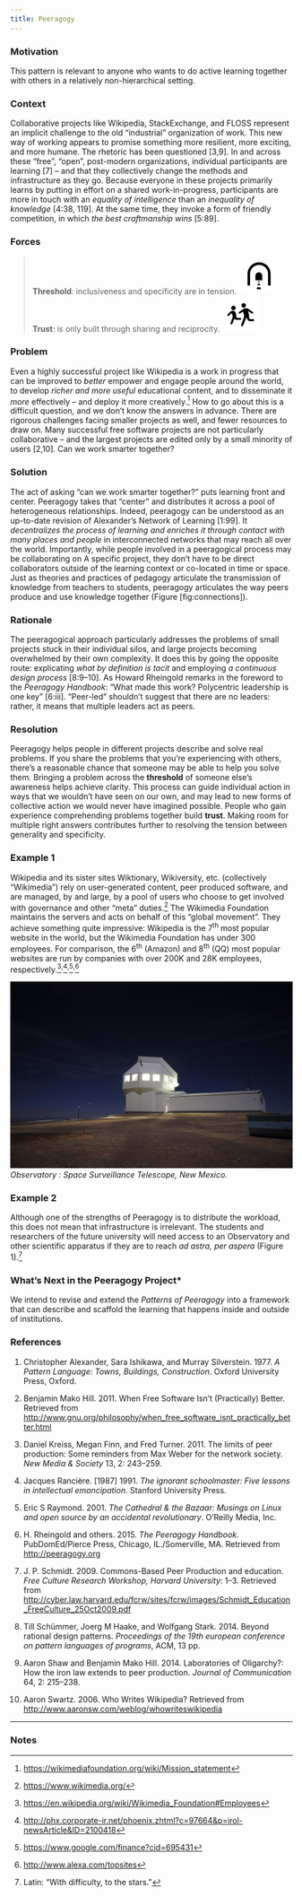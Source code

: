 ```yaml
---
title: Peeragogy
---
```


### Motivation 

This pattern is relevant to anyone who wants to do active learning
together with others in a relatively non-hierarchical setting.

### Context 

Collaborative projects like Wikipedia, StackExchange, and FLOSS
represent an implicit challenge to the old “industrial” organization of
work. This new way of working appears to promise something more
resilient, more exciting, and more humane. The rhetoric has been
questioned <span class="citation">\[3,9\]</span>. In and across these
“free”, “open”, post-modern organizations, individual participants are
learning <span class="citation">\[7\]</span> – and that they
collectively change the methods and infrastructure as they go. Because
everyone in these projects primarily learns by putting in effort on a
shared work-in-progress, participants are more in touch with an
*equality of intelligence* than an *inequality of knowledge* <span
class="citation">\[4:38, 119\]</span>. At the same time, they invoke a
form of friendly competition, in which *the best craftmanship wins*
<span class="citation">\[5:89\]</span>.

### Forces


> **Threshold**: inclusiveness and specificity are in tension. ![image](https://raw.githubusercontent.com/Peeragogy/Peeragogy.github.io/master/images/threshold.png)  
>  **Trust**: is only built through sharing and reciprocity. ![image](https://raw.githubusercontent.com/Peeragogy/Peeragogy.github.io/master/images/trust.png)

### Problem

Even a highly successful project like Wikipedia is a work in progress
that can be improved to *better* empower and engage people around the
world, to develop *richer and more useful* educational content, and to
disseminate it *more* effectively – and deploy it more
creatively.[^fnref1] How to go about this is a
difficult question, and we don’t know the answers in advance. There are
rigorous challenges facing smaller projects as well, and fewer resources
to draw on. Many successful free software projects are not particularly
collaborative – and the largest projects are edited only by a small
minority of users <span class="citation">\[2,10\]</span>. Can we work
smarter together?

### Solution 

The act of asking “can we work smarter together?” puts learning front
and center. Peeragogy takes that “center” and distributes it across a
pool of heterogeneous relationships. Indeed, peeragogy can be understood
as an up-to-date revision of Alexander’s <span><span>Network of
Learning</span></span> <span class="citation">\[1:99\]</span>. It
*decentralizes the process of learning and enriches it through contact
with many places and people* in interconnected networks that may reach
all over the world. Importantly, while people involved in a peeragogical
process may be collaborating on <span><span>A specific
project</span></span>, they don’t have to be direct collaborators
outside of the learning context or co-located in time or space. Just as
theories and practices of pedagogy articulate the transmission of
knowledge from teachers to students, peeragogy articulates the way peers
produce and use knowledge together (Figure \[fig:connections\]).

### Rationale 

The peeragogical approach particularly addresses the problems of small
projects stuck in their individual silos, and large projects becoming
overwhelmed by their own complexity. It does this by going the opposite
route: explicating *what by definition is tacit* and employing *a
continuous design process* <span class="citation">\[8:9–10\]</span>. As
Howard Rheingold remarks in the foreword to the *Peeragogy Handbook*:
“What made this work? Polycentric leadership is one key” <span
class="citation">\[6:iii\]</span>. “Peer-led” shouldn’t suggest that
there are no leaders: rather, it means that multiple leaders act as
peers.

### Resolution 

Peeragogy helps people in different projects describe and solve real
problems. If you share the problems that you’re experiencing with
others, there’s a reasonable chance that someone may be able to help you
solve them. Bringing a problem across the **threshold** of someone
else’s awareness helps achieve clarity. This process can guide
individual action in ways that we wouldn’t have seen on our own, and may
lead to new forms of collective action we would never have imagined
possible. People who gain experience comprehending problems together
build **trust**. Making room for multiple right answers contributes
further to resolving the tension between generality and specificity.

### Example 1 

Wikipedia and its sister sites Wiktionary, Wikiversity, etc.
(collectively “Wikimedia”) rely on user-generated content, peer produced
software, and are managed, by and large, by a pool of users who choose
to get involved with governance and other “meta”
duties.[^fnref2] The Wikimedia Foundation
maintains the servers and acts on behalf of this “global movement”. They
achieve something quite impressive: Wikipedia is the 7<sup>th</sup> most popular
website in the world, but the Wikimedia Foundation has under 300
employees. For comparison, the 6<sup>th</sup> (Amazon) and 8<sup>th</sup> (QQ) most
popular websites are run by companies with over 200K and 28K employees,
respectively.[^fnref3]<sup>,</sup>[^fnref4]<sup>,</sup>[^fnref5]<sup>,</sup>[^fnref6]

![image](https://raw.githubusercontent.com/Peeragogy/Peeragogy.github.io/master/images/Space_Surveillance_Telescope.jpg)
*Observatory : Space Surveillance Telescope, New Mexico.*

### Example 2 

Although one of the strengths of <span><span>Peeragogy</span></span> is
to distribute the workload, this does not mean that infrastructure is
irrelevant. The students and researchers of the future university will
need access to an Observatory and other scientific apparatus if they are
to reach *ad astra, per aspera* (Figure 1).[^fnref7]

### What’s Next in the Peeragogy Project*

We intend to revise and extend the *Patterns of Peeragogy* into a
framework that can describe and scaffold the learning that happens
inside and outside of institutions.

### References

1. Christopher Alexander, Sara Ishikawa, and Murray Silverstein. 1977.
*A Pattern Language: Towns, Buildings, Construction*. Oxford University
Press, Oxford.

2. Benjamin Mako Hill. 2011. When Free Software Isn’t (Practically)
Better. Retrieved from <http://www.gnu.org/philosophy/when_free_software_isnt_practically_better.html>

3. Daniel Kreiss, Megan Finn, and Fred Turner. 2011. The limits of peer
production: Some reminders from Max Weber for the network society. *New
Media & Society* 13, 2: 243–259.

4. Jacques Rancière. \[1987\] 1991. *The ignorant schoolmaster: Five
lessons in intellectual emancipation*. Stanford University Press.

5. Eric S Raymond. 2001. *The Cathedral & the Bazaar: Musings on Linux
and open source by an accidental revolutionary*. O’Reilly Media, Inc.

6. H. Rheingold and others. 2015. *The Peeragogy Handbook*.
PubDomEd/Pierce Press, Chicago, IL./Somerville, MA. Retrieved from <http://peeragogy.org>

7. J. P. Schmidt. 2009. Commons-Based Peer Production and education. *Free Culture Research Workshop, Harvard University*: 1–3. Retrieved from <http://cyber.law.harvard.edu/fcrw/sites/fcrw/images/Schmidt_Education_FreeCulture_25Oct2009.pdf>

8. Till Schümmer, Joerg M Haake, and Wolfgang Stark. 2014. Beyond rational design patterns. *Proceedings of the 19th european conference on pattern languages of programs*, ACM, 13 pp.

9. Aaron Shaw and Benjamin Mako Hill. 2014. Laboratories of Oligarchy?: How the iron law extends to peer production. *Journal of Communication* 64, 2: 215–238.

10. Aaron Swartz. 2006. Who Writes Wikipedia? Retrieved from <http://www.aaronsw.com/weblog/whowriteswikipedia>

------------------------------------------------------------------------

### Notes

[^fnref1]: <https://wikimediafoundation.org/wiki/Mission_statement>

[^fnref2]: <https://www.wikimedia.org/>

[^fnref3]: <https://en.wikipedia.org/wiki/Wikimedia_Foundation#Employees>

[^fnref4]: <http://phx.corporate-ir.net/phoenix.zhtml?c=97664&p=irol-newsArticle&ID=2100418>

[^fnref5]: <https://www.google.com/finance?cid=695431>

[^fnref6]: <http://www.alexa.com/topsites>

[^fnref7]: Latin: “With difficulty, to the stars.”

